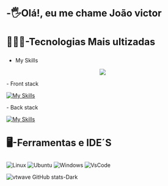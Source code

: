
<h2 style="font-size:25px;">-🖐Olá!, eu me chame João victor</h2>

<h3 style="font-size:25px;">👨🏽‍💻-Tecnologias Mais ultizadas</h3>

- My Skills
<p align="center">
  <a href="https://skillicons.dev">
    <img src="https://skillicons.dev/icons?i=git,docker, laravel" />
  </a>
</p>
- Front stack
<p align="center">
  <a href="https://skillicons.dev">
    
   [![My Skills](https://skillicons.dev/icons?i=js,html,css,vue,bootstrap)](https://skillicons.dev)
   
  </a>
</p>
- Back stack
<p align="center">
  <a href="https://skillicons.dev">
    
   [![My Skills](https://skillicons.dev/icons?i=laravel,php,mysql)](https://skillicons.dev)
   
  </a>
</p>




<h3 style="font-size:25px;">🖥️-Ferramentas e IDE´S</h3>

![Linux](https://img.shields.io/badge/Linux-FCC624?style=for-the-badge&logo=linux&logoColor=black)
![Ubuntu](https://img.shields.io/badge/Ubuntu-E95420?style=for-the-badge&logo=ubuntu&logoColor=white)
![Windows](https://img.shields.io/badge/Windows-0078D6?style=for-the-badge&logo=windows&logoColor=white)
![VsCode](https://img.shields.io/badge/Visual_Studio_Code-0078D4?style=for-the-badge&logo=visual%20studio%20code&logoColor=white)

  
 ![vtwave GitHub stats-Dark](https://github-readme-stats.vercel.app/api?username=joaovrmoura&show_icons=true&theme=dark#gh-dark-mode-only)

